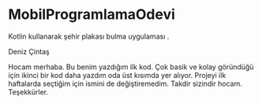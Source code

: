 # MobilProgramlamaOdevi
Kotlin kullanarak şehir plakası bulma uygulaması .

Deniz Çintaş

Hocam merhaba. Bu benim yazdığım ilk kod. Çok basik ve kolay göründüğü için ikinci bir kod daha yazdım oda üst kısımda yer alıyor. Projeyi ilk haftalarda seçtiğim için ismini de değiştiremedim.
Takdir sizindir hocam. Teşekkürler.

